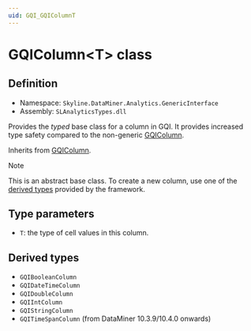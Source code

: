 ```yaml
---
uid: GQI_GQIColumnT
---
```


# GQIColumn\<T\> class

## Definition

- Namespace: `Skyline.DataMiner.Analytics.GenericInterface`
- Assembly: `SLAnalyticsTypes.dll`

Provides the *typed* base class for a column in GQI. It provides increased type safety compared to the non-generic [GQIColumn](xref:GQI_GQIColumn).

Inherits from [GQIColumn](xref:GQI_GQIColumn).

> [!NOTE]
> This is an abstract base class. To create a new column, use one of the [derived types](#derived-types) provided by the framework.

## Type parameters

- `T`: the type of cell values in this column.

## Derived types

- `GQIBooleanColumn`
- `GQIDateTimeColumn`
- `GQIDoubleColumn`
- `GQIIntColumn`
- `GQIStringColumn`
- `GQITimeSpanColumn` (from DataMiner 10.3.9/10.4.0 onwards<!-- RN 36717 -->)
